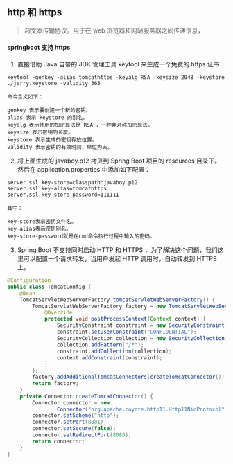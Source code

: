 ## http 和 https

> 超文本传输协议。用于在 web 浏览器和网站服务器之间传递信息，

#### springboot 支持 https

1. 直接借助 Java 自带的 JDK 管理工具 keytool 来生成一个免费的 https 证书

```
keytool -genkey -alias tomcathttps -keyalg RSA -keysize 2048 -keystore ./jerry.keystore -validity 365

命令含义如下：

genkey 表示要创建一个新的密钥。
alias 表示 keystore 的别名。
keyalg 表示使用的加密算法是 RSA ，一种非对称加密算法。
keysize 表示密钥的长度。
keystore 表示生成的密钥存放位置。
validity 表示密钥的有效时间，单位为天。
```

2. 将上面生成的 javaboy.p12 拷贝到 Spring Boot 项目的 resources 目录下。然后在 application.properties 中添加如下配置：

```
server.ssl.key-store=classpath:javaboy.p12
server.ssl.key-alias=tomcathttps
server.ssl.key-store-password=111111

其中：

key-store表示密钥文件名。
key-alias表示密钥别名。
key-store-password就是在cmd命令执行过程中输入的密码。
```

3. Spring Boot 不支持同时启动 HTTP 和 HTTPS ，为了解决这个问题，我们这里可以配置一个请求转发，当用户发起 HTTP 调用时，自动转发到 HTTPS 上。

```java
@Configuration
public class TomcatConfig {
    @Bean
    TomcatServletWebServerFactory tomcatServletWebServerFactory() {
        TomcatServletWebServerFactory factory = new TomcatServletWebServerFactory(){
            @Override
            protected void postProcessContext(Context context) {
                SecurityConstraint constraint = new SecurityConstraint();
                constraint.setUserConstraint("CONFIDENTIAL");
                SecurityCollection collection = new SecurityCollection();
                collection.addPattern("/*");
                constraint.addCollection(collection);
                context.addConstraint(constraint);
            }
        };
        factory.addAdditionalTomcatConnectors(createTomcatConnector());
        return factory;
    }
    private Connector createTomcatConnector() {
        Connector connector = new
                Connector("org.apache.coyote.http11.Http11NioProtocol");
        connector.setScheme("http");
        connector.setPort(8081);
        connector.setSecure(false);
        connector.setRedirectPort(8080);
        return connector;
    }
}
```
